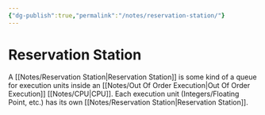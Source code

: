 ```yaml
---
{"dg-publish":true,"permalink":"/notes/reservation-station/"}
---
```




# Reservation Station
A [[Notes/Reservation Station\|Reservation Station]] is some kind of a queue for execution units inside an [[Notes/Out Of Order Execution\|Out Of Order Execution]] [[Notes/CPU\|CPU]].
Each execution unit (Integers/Floating Point, etc.) has its own [[Notes/Reservation Station\|Reservation Station]]. 
